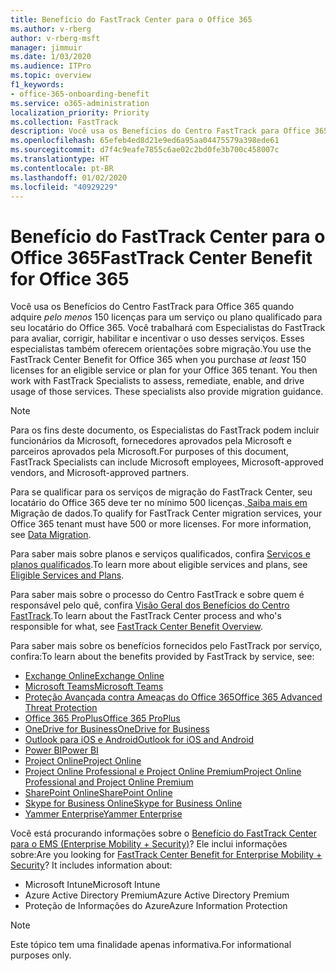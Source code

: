 ```yaml
---
title: Benefício do FastTrack Center para o Office 365
ms.author: v-rberg
author: v-rberg-msft
manager: jimmuir
ms.date: 1/03/2020
ms.audience: ITPro
ms.topic: overview
f1_keywords:
- office-365-onboarding-benefit
ms.service: o365-administration
localization_priority: Priority
ms.collection: FastTrack
description: Você usa os Benefícios do Centro FastTrack para Office 365 quando adquire pelo menos 150 licenças para um serviço ou plano qualificado para seu locatário do Office 365. Você trabalhará com Especialistas do FastTrack para avaliar, corrigir, habilitar e incentivar o uso desses serviços. Esses especialistas também oferecem orientações sobre migração.
ms.openlocfilehash: 65efeb4ed8d21e9ed6a95aa04475579a398ede61
ms.sourcegitcommit: d7f4c9eafe7855c6ae02c2bd0fe3b700c458007c
ms.translationtype: HT
ms.contentlocale: pt-BR
ms.lasthandoff: 01/02/2020
ms.locfileid: "40929229"
---
```

# <a name="fasttrack-center-benefit-for-office-365"></a><span data-ttu-id="6e931-105">Benefício do FastTrack Center para o Office 365</span><span class="sxs-lookup"><span data-stu-id="6e931-105">FastTrack Center Benefit for Office 365</span></span>

<span data-ttu-id="6e931-p102">Você usa os Benefícios do Centro FastTrack para Office 365 quando adquire *pelo menos* 150 licenças para um serviço ou plano qualificado para seu locatário do Office 365. Você trabalhará com Especialistas do FastTrack para avaliar, corrigir, habilitar e incentivar o uso desses serviços. Esses especialistas também oferecem orientações sobre migração.</span><span class="sxs-lookup"><span data-stu-id="6e931-p102">You use the FastTrack Center Benefit for Office 365 when you purchase  *at least*  150 licenses for an eligible service or plan for your Office 365 tenant. You then work with FastTrack Specialists to assess, remediate, enable, and drive usage of those services. These specialists also provide migration guidance.</span></span> 
  
> [!NOTE]
> <span data-ttu-id="6e931-109">Para os fins deste documento, os Especialistas do FastTrack podem incluir funcionários da Microsoft, fornecedores aprovados pela Microsoft e parceiros aprovados pela Microsoft.</span><span class="sxs-lookup"><span data-stu-id="6e931-109">For purposes of this document, FastTrack Specialists can include Microsoft employees, Microsoft-approved vendors, and Microsoft-approved partners.</span></span> 
  
<span data-ttu-id="6e931-p103">Para se qualificar para os serviços de migração do FastTrack Center, seu locatário do Office 365 deve ter no mínimo 500 licenças.[ Saiba mais em ](O365-data-migration.md)Migração de dados.</span><span class="sxs-lookup"><span data-stu-id="6e931-p103">To qualify for FastTrack Center migration services, your Office 365 tenant must have 500 or more licenses. For more information, see [Data Migration](O365-data-migration.md).</span></span>
  
<span data-ttu-id="6e931-112">Para saber mais sobre planos e serviços qualificados, confira [Serviços e planos qualificados](M365-eligible-services-and-plans.md).</span><span class="sxs-lookup"><span data-stu-id="6e931-112">To learn more about eligible services and plans, see [Eligible Services and Plans](M365-eligible-services-and-plans.md).</span></span>
  
<span data-ttu-id="6e931-113">Para saber mais sobre o processo do Centro FastTrack e sobre quem é responsável pelo quê, confira [Visão Geral dos Benefícios do Centro FastTrack](O365-fasttrack-benefit-overview.md).</span><span class="sxs-lookup"><span data-stu-id="6e931-113">To learn about the FastTrack Center process and who's responsible for what, see [FastTrack Center Benefit Overview](O365-fasttrack-benefit-overview.md).</span></span>

<span data-ttu-id="6e931-114">Para saber mais sobre os benefícios fornecidos pelo FastTrack por serviço, confira:</span><span class="sxs-lookup"><span data-stu-id="6e931-114">To learn about the benefits provided by FastTrack by service, see:</span></span>

- [<span data-ttu-id="6e931-115">Exchange Online</span><span class="sxs-lookup"><span data-stu-id="6e931-115">Exchange Online</span></span>](O365-fasttrack-responsibilities.md#exchange-online)
- [<span data-ttu-id="6e931-116">Microsoft Teams</span><span class="sxs-lookup"><span data-stu-id="6e931-116">Microsoft Teams</span></span>](O365-fasttrack-responsibilities.md#microsoft-teams)
- [<span data-ttu-id="6e931-117">Proteção Avançada contra Ameaças do Office 365</span><span class="sxs-lookup"><span data-stu-id="6e931-117">Office 365 Advanced Threat Protection</span></span>](O365-fasttrack-responsibilities.md#office-365-advanced-threat-protection)
- [<span data-ttu-id="6e931-118">Office 365 ProPlus</span><span class="sxs-lookup"><span data-stu-id="6e931-118">Office 365 ProPlus</span></span>](O365-fasttrack-responsibilities.md#office-365-proplus)
- [<span data-ttu-id="6e931-119">OneDrive for Business</span><span class="sxs-lookup"><span data-stu-id="6e931-119">OneDrive for Business</span></span>](O365-fasttrack-responsibilities.md#onedrive-for-business)
- [<span data-ttu-id="6e931-120">Outlook para iOS e Android</span><span class="sxs-lookup"><span data-stu-id="6e931-120">Outlook for iOS and Android</span></span>](O365-fasttrack-responsibilities.md#outlook-for-ios-and-android)
- [<span data-ttu-id="6e931-121">Power BI</span><span class="sxs-lookup"><span data-stu-id="6e931-121">Power BI</span></span>](O365-fasttrack-responsibilities.md#power-bi)
- [<span data-ttu-id="6e931-122">Project Online</span><span class="sxs-lookup"><span data-stu-id="6e931-122">Project Online</span></span>](O365-fasttrack-responsibilities.md#project-online)
- [<span data-ttu-id="6e931-123">Project Online Professional e Project Online Premium</span><span class="sxs-lookup"><span data-stu-id="6e931-123">Project Online Professional and Project Online Premium</span></span>](O365-fasttrack-responsibilities.md#project-online-professional-and-project-online-premium)
- [<span data-ttu-id="6e931-124">SharePoint Online</span><span class="sxs-lookup"><span data-stu-id="6e931-124">SharePoint Online</span></span>](O365-fasttrack-responsibilities.md#sharepoint-online)
- [<span data-ttu-id="6e931-125">Skype for Business Online</span><span class="sxs-lookup"><span data-stu-id="6e931-125">Skype for Business Online</span></span>](O365-fasttrack-responsibilities.md#skype-for-business-online)
- [<span data-ttu-id="6e931-126">Yammer Enterprise</span><span class="sxs-lookup"><span data-stu-id="6e931-126">Yammer Enterprise</span></span>](O365-fasttrack-responsibilities.md#yammer-enterprise)
  
<span data-ttu-id="6e931-p104">Você está procurando informações sobre o [Benefício do FastTrack Center para o EMS (Enterprise Mobility + Security)](EMS-fasttrack-benefit-for-EMS.md)? Ele inclui informações sobre:</span><span class="sxs-lookup"><span data-stu-id="6e931-p104">Are you looking for [FastTrack Center Benefit for Enterprise Mobility + Security](EMS-fasttrack-benefit-for-EMS.md)? It includes information about:</span></span>
  
- <span data-ttu-id="6e931-129">Microsoft Intune</span><span class="sxs-lookup"><span data-stu-id="6e931-129">Microsoft Intune</span></span>    
- <span data-ttu-id="6e931-130">Azure Active Directory Premium</span><span class="sxs-lookup"><span data-stu-id="6e931-130">Azure Active Directory Premium</span></span> 
- <span data-ttu-id="6e931-131">Proteção de Informações do Azure</span><span class="sxs-lookup"><span data-stu-id="6e931-131">Azure Information Protection</span></span>
    
> [!NOTE]
> <span data-ttu-id="6e931-132">Este tópico tem uma finalidade apenas informativa.</span><span class="sxs-lookup"><span data-stu-id="6e931-132">For informational purposes only.</span></span> 
